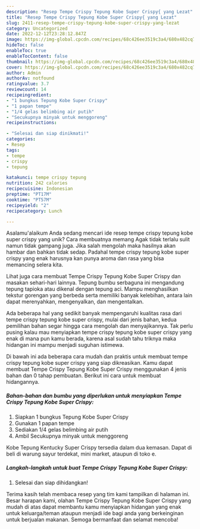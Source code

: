 ```yaml
---
description: "Resep Tempe Crispy Tepung Kobe Super Crispy{ yang Lezat"
title: "Resep Tempe Crispy Tepung Kobe Super Crispy{ yang Lezat"
slug: 2411-resep-tempe-crispy-tepung-kobe-super-crispy-yang-lezat
category: Uncategorized
date: 2022-12-12T23:28:12.847Z
image: https://img-global.cpcdn.com/recipes/68c426ee3519c3a4/680x482cq70/tempe-crispy-tepung-kobe-super-crispy-foto-resep-utama.jpg
hideToc: false
enableToc: true
enableTocContent: false
thumbnail: https://img-global.cpcdn.com/recipes/68c426ee3519c3a4/680x482cq70/tempe-crispy-tepung-kobe-super-crispy-foto-resep-utama.jpg
cover: https://img-global.cpcdn.com/recipes/68c426ee3519c3a4/680x482cq70/tempe-crispy-tepung-kobe-super-crispy-foto-resep-utama.jpg
author: Admin
authorAv: notfound
ratingvalue: 3.7
reviewcount: 14
recipeingredient:
- "1 bungkus Tepung Kobe Super Crispy"
- "1 papan tempe"
- "1/4 gelas belimbing air putih"
- "Secukupnya minyak untuk menggoreng"
recipeinstructions:

- "Selesai dan siap dinikmati!"
categories:
- Resep
tags:
- tempe
- crispy
- tepung

katakunci: tempe crispy tepung 
nutrition: 242 calories
recipecuisine: Indonesian
preptime: "PT17M"
cooktime: "PT57M"
recipeyield: "2"
recipecategory: Lunch

---
```



Asalamu'alaikum Anda sedang mencari ide resep tempe crispy tepung kobe super crispy yang unik? Cara membuatnya memang Agak tidak terlalu sulit namun tidak gampang juga. Jika salah mengolah maka hasilnya akan hambar dan bahkan tidak sedap. Padahal tempe crispy tepung kobe super crispy yang enak harusnya kan punya aroma dan rasa yang bisa memancing selera kita.


Lihat juga cara membuat Tempe Crispy Tepung Kobe Super Crispy dan masakan sehari-hari lainnya. Tepung bumbu serbaguna ini mengandung tepung tapioka atau dikenal dengan tepung aci. Mampu menghasilkan tekstur gorengan yang berbeda serta memiliki banyak kelebihan, antara lain dapat merenyahkan, mengenyalkan, dan mengentalkan.

Ada beberapa hal yang sedikit banyak mempengaruhi kualitas rasa dari tempe crispy tepung kobe super crispy, mulai dari jenis bahan, kedua pemilihan bahan segar hingga cara mengolah dan menyajikannya. Tak perlu pusing kalau mau menyiapkan tempe crispy tepung kobe super crispy yang enak di mana pun kamu berada, karena asal sudah tahu triknya maka hidangan ini mampu menjadi suguhan istimewa.


Di bawah ini ada beberapa cara mudah dan praktis untuk membuat tempe crispy tepung kobe super crispy yang siap dikreasikan. Kamu dapat membuat Tempe Crispy Tepung Kobe Super Crispy menggunakan 4 jenis bahan dan 0 tahap pembuatan. Berikut ini cara untuk membuat hidangannya.

<!--inarticleads1-->

##### Bahan-bahan dan bumbu yang diperlukan untuk menyiapkan Tempe Crispy Tepung Kobe Super Crispy:

1. Siapkan 1 bungkus Tepung Kobe Super Crispy
1. Gunakan 1 papan tempe
1. Sediakan 1/4 gelas belimbing air putih
1. Ambil Secukupnya minyak untuk menggoreng


Kobe Tepung Kentucky Super Crispy tersedia dalam dua kemasan. Dapat di beli di warung sayur terdekat, mini market, ataupun di toko e. 

<!--inarticleads2-->

##### Langkah-langkah untuk buat Tempe Crispy Tepung Kobe Super Crispy:


1. Selesai dan siap dihidangkan!



Terima kasih telah membaca resep yang tim kami tampilkan di halaman ini. Besar harapan kami, olahan Tempe Crispy Tepung Kobe Super Crispy yang mudah di atas dapat membantu kamu menyiapkan hidangan yang enak untuk keluarga/teman ataupun menjadi ide bagi anda yang berkeinginan untuk berjualan makanan. Semoga bermanfaat dan selamat mencoba!
